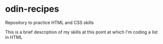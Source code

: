 # odin-recipes
Repository to practice HTML and CSS skills

This is a brief description of my skills at this point at which I'm coding a list in HTML